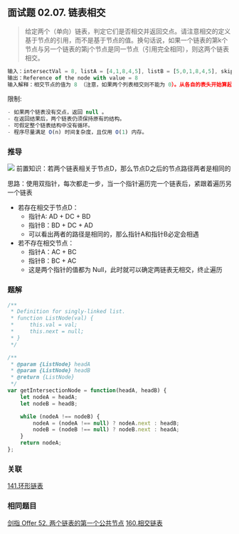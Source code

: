 ## 面试题 02.07. 链表相交

> 给定两个（单向）链表，判定它们是否相交并返回交点。请注意相交的定义基于节点的引用，而不是基于节点的值。换句话说，如果一个链表的第k个节点与另一个链表的第j个节点是同一节点（引用完全相同），则这两个链表相交。

```js
输入：intersectVal = 8, listA = [4,1,8,4,5], listB = [5,0,1,8,4,5], skipA = 2, skipB = 3
输出：Reference of the node with value = 8
输入解释：相交节点的值为 8 （注意，如果两个列表相交则不能为 0）。从各自的表头开始算起，链表 A 为 [4,1,8,4,5]，链表 B 为 [5,0,1,8,4,5]。在 A 中，相交节点前有 2 个节点；在 B 中，相交节点前有 3 个节点。
```

限制:
```js
- 如果两个链表没有交点，返回 null 。
- 在返回结果后，两个链表仍须保持原有的结构。
- 可假定整个链表结构中没有循环。
- 程序尽量满足 O(n) 时间复杂度，且仅用 O(1) 内存。
```

### 推导
![](http://res.xiaojing0.com/20201027090804.png)
前置知识：若两个链表相关于节点D，那么节点D之后的节点路径两者是相同的

思路：使用双指针，每次都走一步，当一个指针遍历完一个链表后，紧跟着遍历另一个链表

- 若存在相交于节点D：
  - 指针A: AD + DC + BD
  - 指针B：BD + DC + AD
  - 可以看出两者的路径是相同的，那么指针A和指针B必定会相遇
- 若不存在相交节点：
  - 指针A：AC + BC
  - 指针B：BC + AC
  - 这是两个指针的值都为 Null，此时就可以确定两链表无相交，终止遍历

### 题解
```js
/**
 * Definition for singly-linked list.
 * function ListNode(val) {
 *     this.val = val;
 *     this.next = null;
 * }
 */

/**
 * @param {ListNode} headA
 * @param {ListNode} headB
 * @return {ListNode}
 */
var getIntersectionNode = function(headA, headB) {
    let nodeA = headA;
    let nodeB = headB;

    while (nodeA !== nodeB) {
        nodeA = (nodeA !== null) ? nodeA.next : headB;
        nodeB = (nodeB !== null) ? nodeB.next : headA;
    }
    return nodeA;
};
```

### 关联
[141.环形链表](https://github.com/XyyF/elfin-algorithm/blob/master/problems/141.环形链表.md)

### 相同题目
[剑指 Offer 52. 两个链表的第一个公共节点](
https://leetcode-cn.com/problems/liang-ge-lian-biao-de-di-yi-ge-gong-gong-jie-dian-lcof/)
[160.相交链表](https://leetcode-cn.com/problems/intersection-of-two-linked-lists/)